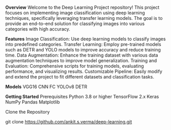 **Overview**
Welcome to the Deep Learning Project repository! This project focuses on implementing image classification using deep learning techniques, specifically leveraging transfer learning models. The goal is to provide an end-to-end solution for classifying images into various categories with high accuracy.

**Features**
Image Classification: Use deep learning models to classify images into predefined categories.
Transfer Learning: Employ pre-trained models such as DETR and YOLO models to improve accuracy and reduce training time.
Data Augmentation: Enhance the training dataset with various data augmentation techniques to improve model generalization.
Training and Evaluation: Comprehensive scripts for training models, evaluating performance, and visualizing results.
Customizable Pipeline: Easily modify and extend the project to fit different datasets and classification tasks.

**Models**
  VGG16
  CNN
  FC
  YOLOv8
  DETR

**Getting Started**
Prerequisites
  Python 3.8 or higher
  TensorFlow 2.x
  Keras
  NumPy
  Pandas
  Matplotlib

Clone the Repository

git clone https://github.com/ankit.s.verma/deep-learning.git
